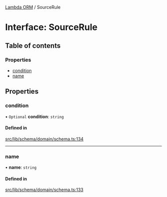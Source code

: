 [Lambda ORM](../README.md) / SourceRule

# Interface: SourceRule

## Table of contents

### Properties

- [condition](SourceRule.md#condition)
- [name](SourceRule.md#name)

## Properties

### condition

• `Optional` **condition**: `string`

#### Defined in

[src/lib/schema/domain/schema.ts:134](https://github.com/lambda-orm/lambdaorm-base/blob/70de11b/src/lib/schema/domain/schema.ts#L134)

___

### name

• **name**: `string`

#### Defined in

[src/lib/schema/domain/schema.ts:133](https://github.com/lambda-orm/lambdaorm-base/blob/70de11b/src/lib/schema/domain/schema.ts#L133)

